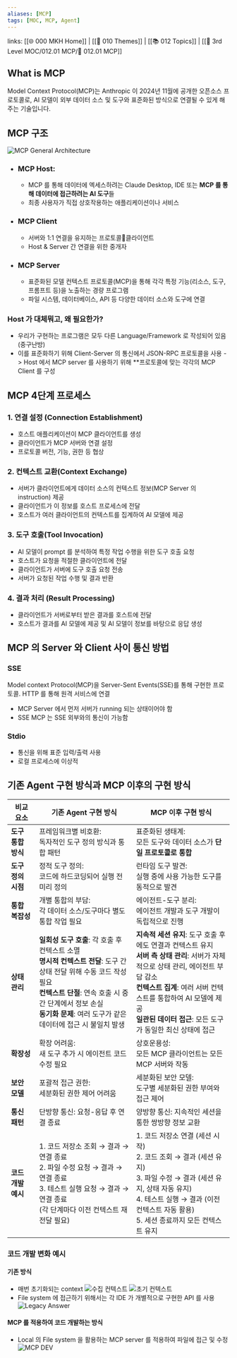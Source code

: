 ```yaml
---
aliases: [MCP]
tags: [MOC, MCP, Agent]
---
```

links: [[🌐 000 MKH Home]] | [[📖 010 Themes]] | [[📚 012 Topics]] | [[📂 3rd Level MOC/012.01 MCP/📗 012.01 MCP]]

## What is MCP
Model Context Protocol(MCP)는 Anthropic 이 2024년 11월에 공개한 오픈소스 프로토콜로, AI 모델이 외부 데이터 소스 및 도구와 표준화된 방식으로 연결될 수 있게 해주는 기술입니다.

## MCP 구조
![MCP General Architecture](general_architecture.png)
- ### **MCP Host**: 
	- MCP 를 통해 데이터에 엑세스하려는 Claude Desktop, IDE 또는 **MCP 를 통해 데이터에 접근하려는 AI 도구**들
	- 최종 사용자가 직접 상호작용하는 애플리케이션이나 서비스
- ### **MCP Client**
	- 서버와 1:1 연결을 유지하는 프로토콜클라이언트
	- Host & Server 간 연결을 위한 중개자
- ### **MCP Server**
	- 표준화된 모델 컨텍스트 프로토콜(MCP)을 통해 각각 특정 기능(리소스, 도구, 프롬프트 등)을 노출하는 경량 프로그램
	- 파일 시스템, 데이터베이스, API 등 다양한 데이터 소스와 도구에 연결
### Host 가 대체뭐고, 왜 필요한가?
- 우리가 구현하는 프로그램은 모두 다른 Language/Framework 로 작성되어 있음 (중구난방)
- 이를 표준화하기 위해 Client-Server 의 통신에서 JSON-RPC 프로토콜을 사용
	-> Host 에서 MCP server 를 사용하기 위해 **프로토콜에 맞는 각각의 MCP Client 를 구성

## MCP 4단계 프로세스
### 1. 연결 설정 (Connection Establishment)
 - 호스트 애플리케이션이 MCP 클라이언트를 생성
 - 클라이언트가 MCP 서버와 연결 설정
 - 프로토콜 버전, 기능, 권한 등 협상
### 2. 컨텍스트 교환(Context Exchange)
- 서버가 클라이언트에게 데이터 소스의 컨텍스트 정보(MCP Server 의 instruction) 제공
- 클라이언트가 이 정보를 호스트 프로세스에 전달
- 호스트가 여러 클라이언트의 컨텍스트를 집계하여 AI 모델에 제공
### 3. 도구 호출(Tool Invocation)
- AI 모델이 prompt 를 분석하여 특정 작업 수행을 위한 도구 호출 요청 
- 호스트가 요청을 적절한 클라이언트에 전달
- 클라이언트가 서버에 도구 호출 요청 전송
- 서버가 요청된 작업 수행 및 결과 반환
### 4. 결과 처리 (Result Processing)
- 클라이언트가 서버로부터 받은 결과를 호스트에 전달
- 호스트가 결과를 AI 모델에 제공 및 AI 모델이 정보를 바탕으로 응답 생성

## MCP 의 Server 와 Client 사이 통신 방법
### SSE
Model context Protocol(MCP)을 Server-Sent Events(SSE)를 통해 구현한 프로토콜. HTTP 를 통해 원격 서비스에 연결
- MCP Server 에서 먼저 서버가 running 되는 상태이어야 함
- SSE MCP 는 SSE 외부와의 통신이 가능함
### Stdio
- 통신을 위해 표준 입력/출력 사용
- 로컬 프로세스에 이상적

## 기존 Agent 구현 방식과 MCP 이후의 구현 방식

| 비교 요소        | 기존 Agent 구현 방식                                                                                                                                              | MCP 이후 구현 방식                                                                                                                                                           |
| ------------ | ----------------------------------------------------------------------------------------------------------------------------------------------------------- | ---------------------------------------------------------------------------------------------------------------------------------------------------------------------- |
| **도구 통합 방식** | 프레임워크별 비호환: <br>독자적인 도구 정의 방식과 통합 패턴                                                                                                                        | 표준화된 생태계: <br>모든 도구와 데이터 소스가 **단일 프로토콜로 통합**                                                                                                                           |
| **도구 정의 시점** | 정적 도구 정의: <br>코드에 하드코딩되어 실행 전 미리 정의                                                                                                                         | 런타임 도구 발견: <br>실행 중에 사용 가능한 도구를 동적으로 발견                                                                                                                                |
| **통합 복잡성**   | 개별 통합의 부담: <br>각 데이터 소스/도구마다 별도 통합 작업 필요                                                                                                                    | 에이전트-도구 분리: <br>에이전트 개발과 도구 개발이 독립적으로 진행                                                                                                                               |
| **상태 관리**    | **일회성 도구 호출**: 각 호출 후 컨텍스트 소멸<br>**명시적 컨텍스트 전달**: 도구 간 상태 전달 위해 수동 코드 작성 필요<br>**컨텍스트 단절**: 연속 호출 시 중간 단계에서 정보 손실<br>**동기화 문제**: 여러 도구가 같은 데이터에 접근 시 불일치 발생 | **지속적 세션 유지**: 도구 호출 후에도 연결과 컨텍스트 유지<br>**서버 측 상태 관리**: 서버가 자체적으로 상태 관리, 에이전트 부담 감소<br>**컨텍스트 집계**: 여러 서버 컨텍스트를 통합하여 AI 모델에 제공<br>**일관된 데이터 접근**: 모든 도구가 동일한 최신 상태에 접근 |
| **확장성**      | 확장 어려움: <br>새 도구 추가 시 에이전트 코드 수정 필요                                                                                                                         | 상호운용성: <br>모든 MCP 클라이언트는 모든 MCP 서버와 작동                                                                                                                                 |
| **보안 모델**    | 포괄적 접근 권한: <br>세분화된 권한 제어 어려움                                                                                                                               | 세분화된 보안 모델: <br>도구별 세분화된 권한 부여와 접근 제어                                                                                                                                  |
| **통신 패턴**    | 단방향 통신: 요청-응답 후 연결 종료                                                                                                                                       | 양방향 통신: 지속적인 세션을 통한 쌍방향 정보 교환                                                                                                                                          |
| **코드 개발 예시** | 1. 코드 저장소 조회 → 결과 → 연결 종료<br>2. 파일 수정 요청 → 결과 → 연결 종료<br>3. 테스트 실행 요청 → 결과 → 연결 종료<br>(각 단계마다 이전 컨텍스트 재전달 필요)                                               | 1. 코드 저장소 연결 (세션 시작)<br>2. 코드 조회 → 결과 (세션 유지)<br>3. 파일 수정 → 결과 (세션 유지, 상태 자동 유지)<br>4. 테스트 실행 → 결과 (이전 컨텍스트 자동 활용)<br>5. 세션 종료까지 모든 컨텍스트 유지                            |
### 코드 개발 변화 예시
####  기존 방식
- 매번 초기화되는 context
	![수집 컨텍스트](ingest_context.png)
	![초기 컨텍스트](init_context.png)
- File system 에 접근하기 위해서는 각 IDE 가 개별적으로 구현한 API 를 사용
	![Legacy Answer](legacy_answer.png)
#### MCP 를 적용하여 코드 개발하는 방식
- Local 의 File system 을 활용하는 MCP server 를 적용하여 파일에 접근 및 수정
	![MCP DEV](mcp_dev.png) 